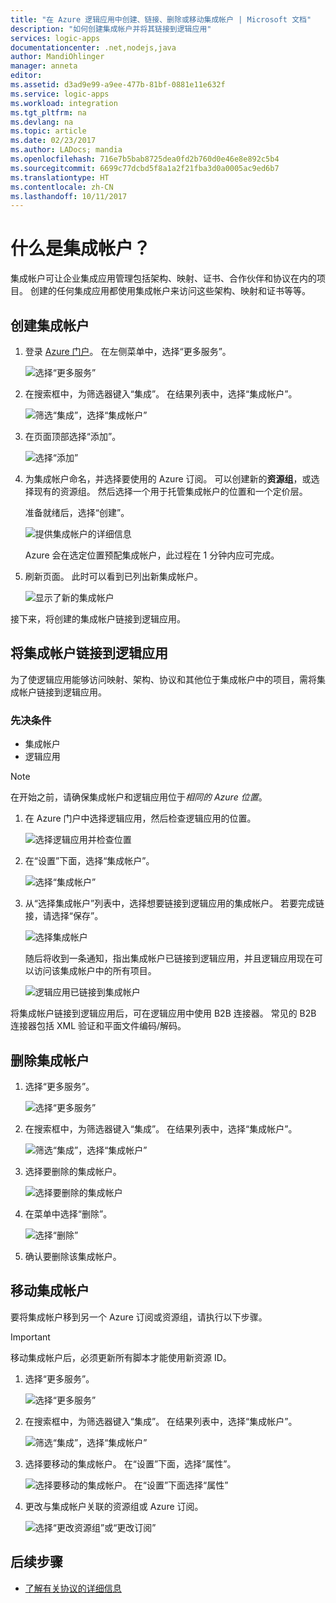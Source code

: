 ```yaml
---
title: "在 Azure 逻辑应用中创建、链接、删除或移动集成帐户 | Microsoft 文档"
description: "如何创建集成帐户并将其链接到逻辑应用"
services: logic-apps
documentationcenter: .net,nodejs,java
author: MandiOhlinger
manager: anneta
editor: 
ms.assetid: d3ad9e99-a9ee-477b-81bf-0881e11e632f
ms.service: logic-apps
ms.workload: integration
ms.tgt_pltfrm: na
ms.devlang: na
ms.topic: article
ms.date: 02/23/2017
ms.author: LADocs; mandia
ms.openlocfilehash: 716e7b5bab8725dea0fd2b760d0e46e8e892c5b4
ms.sourcegitcommit: 6699c77dcbd5f8a1a2f21fba3d0a0005ac9ed6b7
ms.translationtype: HT
ms.contentlocale: zh-CN
ms.lasthandoff: 10/11/2017
---
```

# <a name="what-is-an-integration-account"></a>什么是集成帐户？

集成帐户可让企业集成应用管理包括架构、映射、证书、合作伙伴和协议在内的项目。 创建的任何集成应用都使用集成帐户来访问这些架构、映射和证书等等。

## <a name="create-an-integration-account"></a>创建集成帐户

1.  登录 [Azure 门户](http://portal.azure.com "Azure portal")。 在左侧菜单中，选择“更多服务”。

    ![选择“更多服务”](./media/logic-apps-enterprise-integration-accounts/account-1.png)

2. 在搜索框中，为筛选器键入“集成”。 在结果列表中，选择“集成帐户”。

    ![筛选“集成”，选择“集成帐户”](./media/logic-apps-enterprise-integration-accounts/account-2.png)  

3. 在页面顶部选择“添加”。

    ![选择“添加”](./media/logic-apps-enterprise-integration-accounts/account-3.png)

4. 为集成帐户命名，并选择要使用的 Azure 订阅。 可以创建新的**资源组**，或选择现有的资源组。 然后选择一个用于托管集成帐户的位置和一个定价层。 

    准备就绪后，选择“创建”。

    ![提供集成帐户的详细信息](./media/logic-apps-enterprise-integration-accounts/account-4.png)

    Azure 会在选定位置预配集成帐户，此过程在 1 分钟内应可完成。

5. 刷新页面。 此时可以看到已列出新集成帐户。

    ![显示了新的集成帐户](./media/logic-apps-enterprise-integration-accounts/account-5.png) 

接下来，将创建的集成帐户链接到逻辑应用。 

## <a name="link-an-integration-account-to-a-logic-app"></a>将集成帐户链接到逻辑应用

为了使逻辑应用能够访问映射、架构、协议和其他位于集成帐户中的项目，需将集成帐户链接到逻辑应用。

### <a name="prerequisites"></a>先决条件

* 集成帐户
* 逻辑应用

> [!NOTE] 
> 在开始之前，请确保集成帐户和逻辑应用位于*相同的 Azure 位置*。


1. 在 Azure 门户中选择逻辑应用，然后检查逻辑应用的位置。

    ![选择逻辑应用并检查位置](./media/logic-apps-enterprise-integration-accounts/linkaccount-1.png)

2. 在“设置”下面，选择“集成帐户”。

    ![选择“集成帐户”](./media/logic-apps-enterprise-integration-accounts/linkaccount-2.png)

3. 从“选择集成帐户”列表中，选择想要链接到逻辑应用的集成帐户。 若要完成链接，请选择“保存”。

    ![选择集成帐户](./media/logic-apps-enterprise-integration-accounts/linkaccount-3.png)

    随后将收到一条通知，指出集成帐户已链接到逻辑应用，并且逻辑应用现在可以访问该集成帐户中的所有项目。

    ![逻辑应用已链接到集成帐户](./media/logic-apps-enterprise-integration-accounts/linkaccount-5.png)

将集成帐户链接到逻辑应用后，可在逻辑应用中使用 B2B 连接器。 常见的 B2B 连接器包括 XML 验证和平面文件编码/解码。  

## <a name="delete-your-integration-account"></a>删除集成帐户

1. 选择“更多服务”。

    ![选择“更多服务”](./media/logic-apps-enterprise-integration-accounts/account-1.png)

2. 在搜索框中，为筛选器键入“集成”。 在结果列表中，选择“集成帐户”。

    ![筛选“集成”，选择“集成帐户”](./media/logic-apps-enterprise-integration-accounts/account-2.png)  

3. 选择要删除的集成帐户。

    ![选择要删除的集成帐户](./media/logic-apps-enterprise-integration-accounts/account-5.png)

4. 在菜单中选择“删除”。

    ![选择“删除”](./media/logic-apps-enterprise-integration-accounts/delete.png)

5. 确认要删除该集成帐户。

## <a name="move-your-integration-account"></a>移动集成帐户

要将集成帐户移到另一个 Azure 订阅或资源组，请执行以下步骤。

> [!IMPORTANT]
> 移动集成帐户后，必须更新所有脚本才能使用新资源 ID。

1. 选择“更多服务”。

    ![选择“更多服务”](./media/logic-apps-enterprise-integration-accounts/account-1.png)

2. 在搜索框中，为筛选器键入“集成”。 在结果列表中，选择“集成帐户”。

    ![筛选“集成”，选择“集成帐户”](./media/logic-apps-enterprise-integration-accounts/account-2.png)

3. 选择要移动的集成帐户。 在“设置”下面，选择“属性”。

    ![选择要移动的集成帐户。 在“设置”下面选择“属性”](./media/logic-apps-enterprise-integration-accounts/move.png)

5. 更改与集成帐户关联的资源组或 Azure 订阅。

    ![选择“更改资源组”或“更改订阅”](./media/logic-apps-enterprise-integration-accounts/move-2.png)

## <a name="next-steps"></a>后续步骤
* [了解有关协议的详细信息](../logic-apps/logic-apps-enterprise-integration-agreements.md "了解企业集成协议")  

